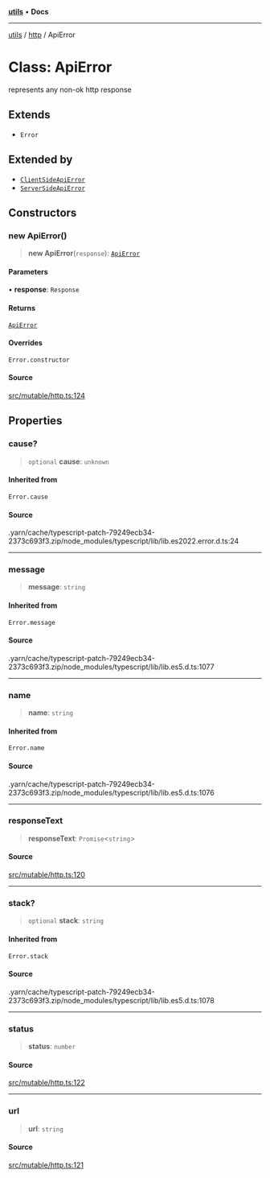 [**utils**](../../../README.md) • **Docs**

***

[utils](../../../globals.md) / [http](../README.md) / ApiError

# Class: ApiError

represents any non-ok http response

## Extends

- `Error`

## Extended by

- [`ClientSideApiError`](ClientSideApiError.md)
- [`ServerSideApiError`](ServerSideApiError.md)

## Constructors

### new ApiError()

> **new ApiError**(`response`): [`ApiError`](ApiError.md)

#### Parameters

• **response**: `Response`

#### Returns

[`ApiError`](ApiError.md)

#### Overrides

`Error.constructor`

#### Source

[src/mutable/http.ts:124](https://github.com/alpinisme/utils/blob/825f78da0ace828df12ea4d598fd95fa96ee25f5/src/mutable/http.ts#L124)

## Properties

### cause?

> `optional` **cause**: `unknown`

#### Inherited from

`Error.cause`

#### Source

.yarn/cache/typescript-patch-79249ecb34-2373c693f3.zip/node\_modules/typescript/lib/lib.es2022.error.d.ts:24

***

### message

> **message**: `string`

#### Inherited from

`Error.message`

#### Source

.yarn/cache/typescript-patch-79249ecb34-2373c693f3.zip/node\_modules/typescript/lib/lib.es5.d.ts:1077

***

### name

> **name**: `string`

#### Inherited from

`Error.name`

#### Source

.yarn/cache/typescript-patch-79249ecb34-2373c693f3.zip/node\_modules/typescript/lib/lib.es5.d.ts:1076

***

### responseText

> **responseText**: `Promise`\<`string`\>

#### Source

[src/mutable/http.ts:120](https://github.com/alpinisme/utils/blob/825f78da0ace828df12ea4d598fd95fa96ee25f5/src/mutable/http.ts#L120)

***

### stack?

> `optional` **stack**: `string`

#### Inherited from

`Error.stack`

#### Source

.yarn/cache/typescript-patch-79249ecb34-2373c693f3.zip/node\_modules/typescript/lib/lib.es5.d.ts:1078

***

### status

> **status**: `number`

#### Source

[src/mutable/http.ts:122](https://github.com/alpinisme/utils/blob/825f78da0ace828df12ea4d598fd95fa96ee25f5/src/mutable/http.ts#L122)

***

### url

> **url**: `string`

#### Source

[src/mutable/http.ts:121](https://github.com/alpinisme/utils/blob/825f78da0ace828df12ea4d598fd95fa96ee25f5/src/mutable/http.ts#L121)
